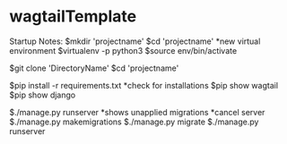 # wagtailTemplate
Startup Notes:
$mkdir 'projectname'
$cd 'projectname'
*new virtual environment
$virtualenv -p python3
$source env/bin/activate

$git clone 'DirectoryName'
$cd 'projectname'

$pip install -r requirements.txt
*check for installations
$pip show wagtail
$pip show django

$./manage.py runserver
*shows unapplied migrations
*cancel server
$./manage.py makemigrations
$./manage.py migrate
$./manage.py runserver